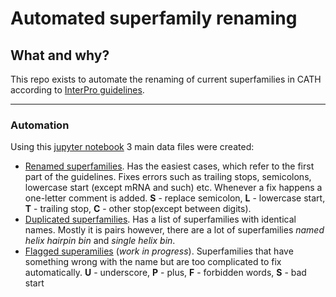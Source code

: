 # Automated superfamily renaming
## What and why?
This repo exists to automate the renaming of current superfamilies in CATH according to [InterPro guidelines](./InterPro_guidelines.md).
***

### Automation

Using this [jupyter notebook]('./renaming.ipynb') 3 main data files were created:
* [Renamed superfamilies](./renamed_superfamilies.tsv). Has the easiest cases, which refer to the first part of the guidelines. Fixes errors such as trailing stops, semicolons, lowercase start (except mRNA and such) etc. Whenever a fix happens a one-letter comment is added.
**S** - replace semicolon, **L** - lowercase start, **T** - trailing stop, **C** - other stop(except between digits).    
* [Duplicated superfamilies](./duplicates.tsv). Has a list of superfamilies with identical names. Mostly it is pairs however, there are a lot of superfamilies *named helix hairpin bin* and *single helix bin*.
* [Flagged superamilies]('./flagged,tsv') (*work in progress*). Superfamilies that have something wrong with the name but are too complicated to fix automatically.
**U** - underscore, **P** - plus, **F** - forbidden words, **S** - bad start
